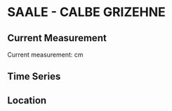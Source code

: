 # SAALE - CALBE GRIZEHNE

## Current Measurement

Current measurement: <Value topic="rivers/pegel-online/SAALE/CALBE_GRIZEHNE/measurementValue"/> cm

## Time Series

<TimeSeries topic="rivers/pegel-online/SAALE/CALBE_GRIZEHNE/measurementValue" period="week" />

## Location

<WorldMap>
  <Marker lat="51.91641176418753" lon="11.81221372437146" labelTopic="rivers/pegel-online/SAALE/CALBE_GRIZEHNE" />
</WorldMap>
